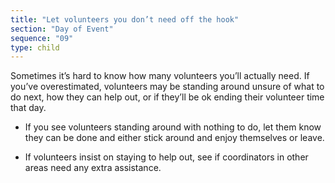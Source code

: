 ```yaml
---
title: "Let volunteers you don’t need off the hook"
section: "Day of Event"
sequence: "09"
type: child
---
```


Sometimes it’s hard to know how many volunteers you’ll actually need. If you’ve overestimated, volunteers may be standing around unsure of what to do next, how they can help out, or if they’ll be ok ending their volunteer time that day.

- If you see volunteers standing around with nothing to do, let them know they can be done and either stick around and enjoy themselves or leave.

- If volunteers insist on staying to help out, see if coordinators in other areas need any extra assistance.
